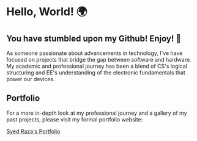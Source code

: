 # Hello, World! 🌍

## You have stumbled upon my Github! Enjoy! 👾

As someone passionate about advancements in technology, I've have focused on projects that bridge the gap between software and hardware. My academic and professional journey has been a blend of CS's logical structuring and EE's understanding of the electronic fundamentals that power our devices.

## Portfolio
For a more in-depth look at my professional journey and a gallery of my past projects, please visit my formal portfolio website:

[Syed Raza's Portfolio](syedmraza.com)


